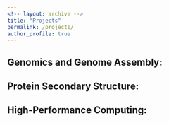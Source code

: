 ```yaml
---
<!-- layout: archive -->
title: "Projects"
permalink: /projects/
author_profile: true
---
```

## Genomics and Genome Assembly:

## Protein Secondary Structure:

## High-Performance Computing:




